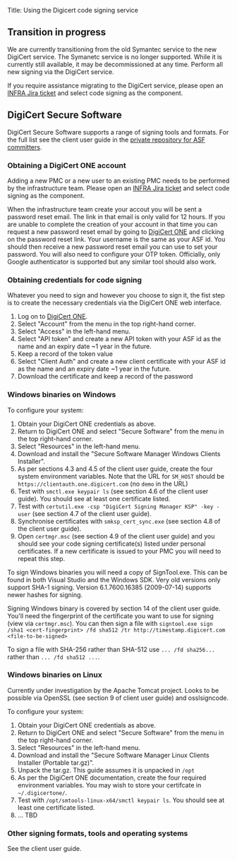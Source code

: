 Title: Using the Digicert code signing service

## Transition in progress
We are currently transitioning from the old Symantec service to the new DigiCert service. The Symanetc service is no longer supported. While it is currently still available, it may be decommissioned at any time. Perform all new signing via the DigiCert service.

If you require assistance migrating to the DigiCert service, please open an <a href="https://issues.apache.org/jira/browse/INFRA">INFRA Jira ticket</a> and select code signing as the component.

## DigiCert Secure Software
DigiCert Secure Software supports a range of signing tools and formats. For the full list see the client user guide in the <a href="https://svn.apache.org/repos/private/committers/code-signing/digicert/" target="blank">private repository for ASF committers</a>.

### Obtaining a DigiCert ONE account

Adding a new PMC or a new user to an existing PMC needs to be performed by the infrastructure team. Please open an <a href="https://issues.apache.org/jira/browse/INFRA">INFRA Jira ticket</a> and select code signing as the component.

When the infrastructure team create your accout you will be sent a password reset email. The link in that email is only valid for 12 hours. If you are unable to complete the creation of your account in that time you can request a new password reset email by going to [DigiCert ONE](https://one.digicert.com/) and clicking on the password reset link. Your username is the same as your ASF id. You should then receive a new password reset email you can use to set your password. You will also need to configure your OTP token. Officially, only Google authenticator is supported but any similar tool should also work.

### Obtaining credentials for code signing

Whatever you need to sign and however you choose to sign it, the fist step is to create the necessary credentials via the DigiCert ONE web interface.

1. Log on to [DigiCert ONE](https://one.digicert.com/).
1. Select "Account" from the menu in the top right-hand corner.
1. Select "Access" in the left-hand menu.
1. Select "API token" and create a new API token with your ASF id as the name and an expiry date ~1 year in the future.
1. Keep a record of the token value
1. Select "Client Auth" and create a new client certificate with your ASF id as the name and an expiry date ~1 year in the future.
1. Download the certificate and keep a record of the password

### Windows binaries on Windows

To configure your system:

1. Obtain your DigiCert ONE credentials as above.
1. Return to DigiCert ONE and select "Secure Software" from the menu in the top right-hand corner.
1. Select "Resources" in the left-hand menu.
1. Download and install the "Secure Software Manager Windows Clients Installer".
1. As per sections 4.3 and 4.5 of the client user guide, create the four system environment variables. Note that the URL for `SM_HOST` should be `https://clientauth.one.digicert.com` (no `demo` in the URL)
1. Test with `smctl.exe keypair ls` (see section 4.6 of the client user guide). You should see at least one certificate listed.
1. Test with `certutil.exe -csp "DigiCert Signing Manager KSP" -key -user` (see section 4.7 of the client user guide).
1. Synchronise certificates with `smksp_cert_sync.exe` (see section 4.8 of the client user guide).
1. Open `certmgr.msc` (see section 4.9 of the client user guide) and you should see your code signing certificate(s) listed under personal certificates. If a new certificate is issued to your PMC you will need to repeat this step.

To sign Windows binaries you will need a copy of SignTool.exe. This can be found in both Visual Studio and the Windows SDK. Very old versions only support SHA-1 signing. Version 6.1.7600.16385 (2009-07-14) supports newer hashes for signing.

Signing Windows binary is covered by section 14 of the client user guide. You'll need the fingerprint of the certificate you want to use for signing (view via `certmgr.msc`). You can then sign a file with `signtool.exe sign /sha1 <cert-fingerprint> /fd sha512 /tr http://timestamp.digicert.com <file-to-be-signed>`

To sign a file with SHA-256 rather than SHA-512 use `... /fd sha256...` rather than `... /fd sha512 ...`.

### Windows binaries on Linux

Currently under investigation by the Apache Tomcat project. Looks to be possible via OpenSSL (see section 9 of client user guide) and osslsigncode.

To configure your system:
1. Obtain your DigiCert ONE credentials as above.
1. Return to DigiCert ONE and select "Secure Software" from the menu in the top right-hand corner.
1. Select "Resources" in the left-hand menu.
1. Download and install the "Secure Software Manager Linux Clients Installer (Portable tar.gz)".
1. Unpack the tar.gz. This guide assumes it is unpacked in `/opt`
1. As per the DigiCert ONE documentation, create the four required environment variables. You may wish to store your certifcate in `~/.digicertone/`.
1. Test with `/opt/smtools-linux-x64/smctl keypair ls`. You should see at least one certificate listed.
1. ... TBD

### Other signing formats, tools and operating systems

See the client user guide.
